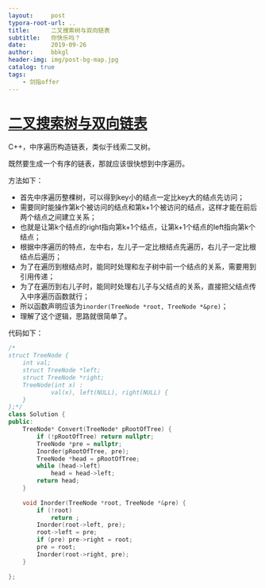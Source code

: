 ```yaml
---
layout:     post
typora-root-url: ..
title:      二叉搜索树与双向链表
subtitle:   你快乐吗？
date:       2019-09-26
author:     bbkgl
header-img: img/post-bg-map.jpg
catalog: true
tags:
    - 剑指offer
---
```


# [二叉搜索树与双向链表](https://www.nowcoder.com/practice/947f6eb80d944a84850b0538bf0ec3a5?tpId=13&tqId=11179&tPage=2&rp=2&ru=/ta/coding-interviews&qru=/ta/coding-interviews/question-ranking )

C++，中序遍历构造链表，类似于线索二叉树。

既然要生成一个有序的链表，那就应该很快想到中序遍历。

方法如下：

- 首先中序遍历整棵树，可以得到key小的结点一定比key大的结点先访问；
- 需要同时能操作第k个被访问的结点和第k+1个被访问的结点，这样才能在前后两个结点之间建立关系；
- 也就是让第k个结点的right指向第k+1个结点，让第k+1个结点的left指向第k个结点；
- 根据中序遍历的特点，左中右，左儿子一定比根结点先遍历，右儿子一定比根结点后遍历；
- 为了在遍历到根结点时，能同时处理和左子树中前一个结点的关系，需要用到引用传递；
- 为了在遍历到右儿子时，能同时处理右儿子与父结点的关系，直接把父结点传入中序遍历函数就行；
- 所以函数声明应该为`inorder(TreeNode *root, TreeNode *&pre)`；
- 理解了这个逻辑，思路就很简单了。

代码如下：

```cpp
/*
struct TreeNode {
	int val;
	struct TreeNode *left;
	struct TreeNode *right;
	TreeNode(int x) :
			val(x), left(NULL), right(NULL) {
	}
};*/
class Solution {
public:
    TreeNode* Convert(TreeNode* pRootOfTree) {
        if (!pRootOfTree) return nullptr;
        TreeNode *pre = nullptr;
        Inorder(pRootOfTree, pre);
        TreeNode *head = pRootOfTree;
        while (head->left) 
            head = head->left;
        return head;
    }
    
    void Inorder(TreeNode *root, TreeNode *&pre) {
        if (!root)
            return ;
        Inorder(root->left, pre);
        root->left = pre;
        if (pre) pre->right = root;
        pre = root;
        Inorder(root->right, pre);
    }
    
};
```








